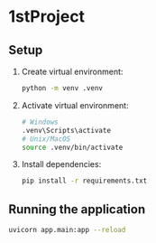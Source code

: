 # 1stProject

## Setup
1. Create virtual environment:
   ```bash
   python -m venv .venv
   ```

2. Activate virtual environment:
   ```bash
   # Windows
   .venv\Scripts\activate
   # Unix/MacOS
   source .venv/bin/activate
   ```

3. Install dependencies:
   ```bash
   pip install -r requirements.txt
   ```

## Running the application
```bash
uvicorn app.main:app --reload
```
